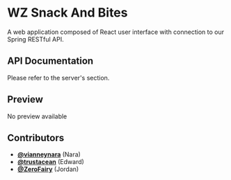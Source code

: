 # WZ Snack And Bites

A web application composed of React user interface with connection to our Spring RESTful API.

## API Documentation

Please refer to the server's section.

## Preview

No preview available

## Contributors

- **[@vianneynara](https://github.com/vianneynara)** (Nara)
- **[@trustacean](https://github.com/Trustacean)** (Edward)
- **[@ZeroFairy](https://github.com/ZeroFairy)** (Jordan)
